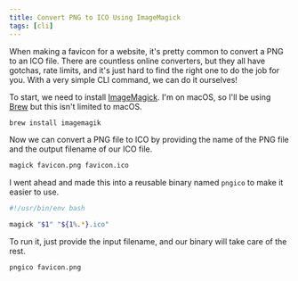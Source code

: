 ```yaml
---
title: Convert PNG to ICO Using ImageMagick
tags: [cli]
---
```


When making a favicon for a website, it's pretty common to convert a PNG to an
ICO file. There are countless online converters, but they all have gotchas, rate
limits, and it's just hard to find the right one to do the job for you. With a
very simple CLI command, we can do it ourselves!

To start, we need to install [ImageMagick](https://imagemagick.org). I'm on
macOS, so I'll be using [Brew](https://brew.sh) but this isn't limited to macOS.

```bash showLineNumbers
brew install imagemagik
```

Now we can convert a PNG file to ICO by providing the name of the PNG file and
the output filename of our ICO file.

```bash showLineNumbers
magick favicon.png favicon.ico
```

I went ahead and made this into a reusable binary named `pngico` to make it
easier to use.

```bash showLineNumbers /usr/local/bin/pngico
#!/usr/bin/env bash

magick "$1" "${1%.*}.ico"
```

To run it, just provide the input filename, and our binary will take care of the
rest.

```bash showLineNumbers
pngico favicon.png
```
